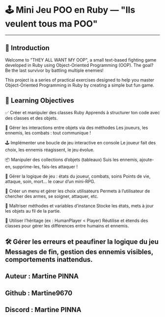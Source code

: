 # 🕹️ Mini Jeu POO en Ruby — "Ils veulent tous ma POO"

---

## 🚀 Introduction

Welcome to "THEY ALL WANT MY OOP", a small text-based fighting game developed in Ruby using Object-Oriented Programming (OOP).
The goal? Be the last survivor by battling multiple enemies!

This project is a series of practical exercises designed to help you master Object-Oriented Programming in Ruby by creating a simple but fun game.

## 🎯 Learning Objectives

✅ Créer et manipuler des classes Ruby
Apprends à structurer ton code avec des classes et des objets.

🔁 Gérer les interactions entre objets via des méthodes
Les joueurs, les ennemis, les combats : tout communique !

🕹️ Implémenter une boucle de jeu interactive en console
Le joueur fait des choix, les ennemis réagissent, le jeu évolue.

📦 Manipuler des collections d’objets (tableaux)
Suis les ennemis, ajoute-en, supprime-les, fais-les attaquer !

💉 Gérer la logique de jeu : états du joueur, combats, soins
Points de vie, attaque, soin, mort… le cœur d’un mini-RPG.

🧭 Créer un menu et gérer les choix utilisateurs
Permets à l’utilisateur de chercher des armes, se soigner, attaquer, etc.

🧠 Maîtriser méthodes et variables d’instance
Stocke les états, mets à jour les objets au fil de la partie.

🧬 Utiliser l’héritage (ex : HumanPlayer < Player)
Réutilise et étends des classes pour gérer les différences entre humains et ennemis.

🛠️ Gérer les erreurs et peaufiner la logique du jeu
Messages de fin, gestion des ennemis visibles, comportements inattendus.
---

## Auteur : Martine PINNA ##
## Github : Martine9670 ##
## Discord : Martine PINNA ##
